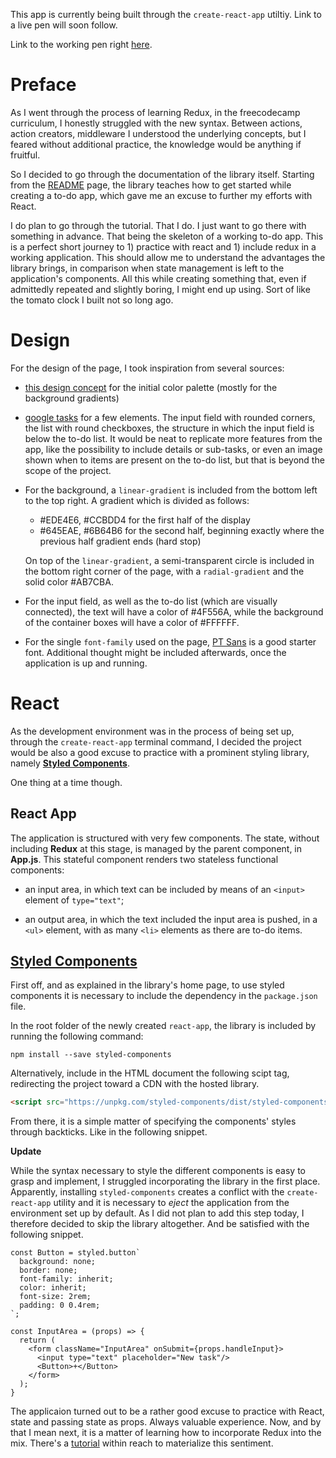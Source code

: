 This app is currently being built through the `create-react-app` utiltiy. Link to a live pen will soon follow.

Link to the working pen right [here](https://codepen.io/borntofrappe/full/jpqLer/).

# Preface

As I went through the process of learning Redux, in the freecodecamp curriculum, I honestly struggled with the new syntax. Between actions, action creators, middleware I understood the underlying concepts, but I feared without additional practice, the knowledge would be anything if fruitful. 

So I decided to go through the documentation of the library itself. Starting from the [README](https://redux.js.org/) page, the library teaches how to get started while creating a to-do app, which gave me an excuse to further my efforts with React. 

I do plan to go through the tutorial. That I do. I just want to go there with something in advance. That being the skeleton of a working to-do app. This is a perfect short journey to 1) practice with react and 1) include redux in a working application. This should allow me to understand the advantages the library brings, in comparison when state management is left to the application's components. All this while creating something that, even if admittedly repeated and slightly boring, I might end up using. Sort of like the tomato clock I built not so long ago.

# Design

For the design of the page, I took inspiration from several sources:

- [this design concept](https://dribbble.com/shots/4821351-Calendar-Project-management-App) for the initial color palette (mostly for the background gradients)

- [google tasks](https://play.google.com/store/apps/details?id=com.google.android.apps.tasks&hl=en) for a few elements. The input field with rounded corners, the list with round checkboxes, the structure in which the input field is below the to-do list. It would be neat to replicate more features from the app, like the possibility to include details or sub-tasks, or even an image shown when to items are present on the to-do list, but that is beyond the scope of the project.

- For the background, a `linear-gradient` is included from the bottom left to the top right. A gradient which is divided as follows:

  - #EDE4E6, #CCBDD4 for the first half of the display
  - #645EAE, #6B64B6 for the second half, beginning exactly where the previous half gradient ends (hard stop)

  On top of the `linear-gradient`, a semi-transparent circle is included in the bottom right corner of the page, with a `radial-gradient` and the solid color #AB7CBA.

- For the input field, as well as the to-do list (which are visually connected), the text will have a color of #4F556A, while the background of the container boxes will have a color of #FFFFFF.

- For the single `font-family` used on the page, [PT Sans](https://fonts.google.com/specimen/PT+Sans) is a good starter font. Additional thought might be included afterwards, once the application is up and running.

# React 

As the development environment was in the process of being set up, through the `create-react-app` terminal command, I decided the project would be also a good excuse to practice with a prominent styling library, namely [**Styled Components**](https://www.styled-components.com/).

One thing at a time though.

## React App

The application is structured with very few components. The state, without including **Redux** at this stage, is managed by the parent component, in **App.js**. This stateful component renders two stateless functional components: 

- an input area, in which text can be included by means of an `<input>` element of `type="text"`;

- an output area, in which the text included the input area is pushed, in a `<ul>` element, with as many `<li>` elements as there are to-do items.

## [Styled Components](https://www.styled-components.com/)

First off, and as explained in the library's home page, to use styled components it is necessary to include the dependency in the `package.json` file. 

In the root folder of the newly created `react-app`, the library is included by running the following command:

```code
npm install --save styled-components
```

Alternatively, include in the HTML document the following scipt tag, redirecting the project toward a CDN with the hosted library.

```HTML
<script src="https://unpkg.com/styled-components/dist/styled-components.min.js"></script>
```

From there, it is a simple matter of specifying the components' styles through backticks. Like in the following snippet.

**Update**

While the syntax necessary to style the different components is easy to grasp and implement, I struggled incorporating the library in the first place. Apparently, installing `styled-components` creates a conflict with the `create-react-app` utility and it is necessary to _eject_ the application from the environment set up by default. As I did not plan to add this step today, I therefore decided to skip the library altogether. And be satisfied with the following snippet.

```JS
const Button = styled.button`
  background: none;
  border: none;
  font-family: inherit;
  color: inherit;
  font-size: 2rem;
  padding: 0 0.4rem;
`;

const InputArea = (props) => {
  return (
    <form className="InputArea" onSubmit={props.handleInput}>
      <input type="text" placeholder="New task"/>
      <Button>+</Button>
    </form>
  );
}
```

The applicaion turned out to be a rather good excuse to practice with React, state and passing state as props. Always valuable experience. Now, and by that I mean next, it is a matter of learning how to incorporate Redux into the mix. There's a [tutorial](https://redux.js.org/) within reach to materialize this sentiment.